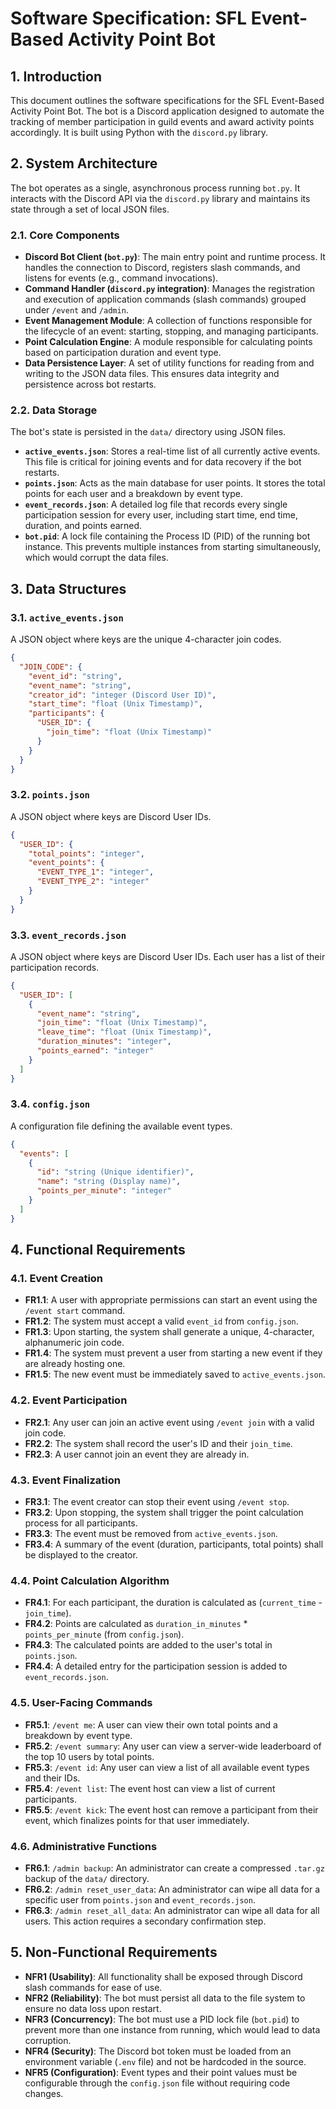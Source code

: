 # Software Specification: SFL Event-Based Activity Point Bot

## 1. Introduction

This document outlines the software specifications for the SFL Event-Based Activity Point Bot. The bot is a Discord application designed to automate the tracking of member participation in guild events and award activity points accordingly. It is built using Python with the `discord.py` library.

## 2. System Architecture

The bot operates as a single, asynchronous process running `bot.py`. It interacts with the Discord API via the `discord.py` library and maintains its state through a set of local JSON files.

### 2.1. Core Components
- **Discord Bot Client (`bot.py`)**: The main entry point and runtime process. It handles the connection to Discord, registers slash commands, and listens for events (e.g., command invocations).
- **Command Handler (`discord.py` integration)**: Manages the registration and execution of application commands (slash commands) grouped under `/event` and `/admin`.
- **Event Management Module**: A collection of functions responsible for the lifecycle of an event: starting, stopping, and managing participants.
- **Point Calculation Engine**: A module responsible for calculating points based on participation duration and event type.
- **Data Persistence Layer**: A set of utility functions for reading from and writing to the JSON data files. This ensures data integrity and persistence across bot restarts.

### 2.2. Data Storage
The bot's state is persisted in the `data/` directory using JSON files.

- **`active_events.json`**: Stores a real-time list of all currently active events. This file is critical for joining events and for data recovery if the bot restarts.
- **`points.json`**: Acts as the main database for user points. It stores the total points for each user and a breakdown by event type.
- **`event_records.json`**: A detailed log file that records every single participation session for every user, including start time, end time, duration, and points earned.
- **`bot.pid`**: A lock file containing the Process ID (PID) of the running bot instance. This prevents multiple instances from starting simultaneously, which would corrupt the data files.

## 3. Data Structures

### 3.1. `active_events.json`
A JSON object where keys are the unique 4-character join codes.

```json
{
  "JOIN_CODE": {
    "event_id": "string",
    "event_name": "string",
    "creator_id": "integer (Discord User ID)",
    "start_time": "float (Unix Timestamp)",
    "participants": {
      "USER_ID": {
        "join_time": "float (Unix Timestamp)"
      }
    }
  }
}
```

### 3.2. `points.json`
A JSON object where keys are Discord User IDs.

```json
{
  "USER_ID": {
    "total_points": "integer",
    "event_points": {
      "EVENT_TYPE_1": "integer",
      "EVENT_TYPE_2": "integer"
    }
  }
}
```

### 3.3. `event_records.json`
A JSON object where keys are Discord User IDs. Each user has a list of their participation records.

```json
{
  "USER_ID": [
    {
      "event_name": "string",
      "join_time": "float (Unix Timestamp)",
      "leave_time": "float (Unix Timestamp)",
      "duration_minutes": "integer",
      "points_earned": "integer"
    }
  ]
}
```

### 3.4. `config.json`
A configuration file defining the available event types.

```json
{
  "events": [
    {
      "id": "string (Unique identifier)",
      "name": "string (Display name)",
      "points_per_minute": "integer"
    }
  ]
}
```

## 4. Functional Requirements

### 4.1. Event Creation
- **FR1.1**: A user with appropriate permissions can start an event using the `/event start` command.
- **FR1.2**: The system must accept a valid `event_id` from `config.json`.
- **FR1.3**: Upon starting, the system shall generate a unique, 4-character, alphanumeric join code.
- **FR1.4**: The system must prevent a user from starting a new event if they are already hosting one.
- **FR1.5**: The new event must be immediately saved to `active_events.json`.

### 4.2. Event Participation
- **FR2.1**: Any user can join an active event using `/event join` with a valid join code.
- **FR2.2**: The system shall record the user's ID and their `join_time`.
- **FR2.3**: A user cannot join an event they are already in.

### 4.3. Event Finalization
- **FR3.1**: The event creator can stop their event using `/event stop`.
- **FR3.2**: Upon stopping, the system shall trigger the point calculation process for all participants.
- **FR3.3**: The event must be removed from `active_events.json`.
- **FR3.4**: A summary of the event (duration, participants, total points) shall be displayed to the creator.

### 4.4. Point Calculation Algorithm
- **FR4.1**: For each participant, the duration is calculated as (`current_time` - `join_time`).
- **FR4.2**: Points are calculated as `duration_in_minutes` * `points_per_minute` (from `config.json`).
- **FR4.3**: The calculated points are added to the user's total in `points.json`.
- **FR4.4**: A detailed entry for the participation session is added to `event_records.json`.

### 4.5. User-Facing Commands
- **FR5.1**: `/event me`: A user can view their own total points and a breakdown by event type.
- **FR5.2**: `/event summary`: Any user can view a server-wide leaderboard of the top 10 users by total points.
- **FR5.3**: `/event id`: Any user can view a list of all available event types and their IDs.
- **FR5.4**: `/event list`: The event host can view a list of current participants.
- **FR5.5**: `/event kick`: The event host can remove a participant from their event, which finalizes points for that user immediately.

### 4.6. Administrative Functions
- **FR6.1**: `/admin backup`: An administrator can create a compressed `.tar.gz` backup of the `data/` directory.
- **FR6.2**: `/admin reset_user_data`: An administrator can wipe all data for a specific user from `points.json` and `event_records.json`.
- **FR6.3**: `/admin reset_all_data`: An administrator can wipe all data for all users. This action requires a secondary confirmation step.

## 5. Non-Functional Requirements

- **NFR1 (Usability)**: All functionality shall be exposed through Discord slash commands for ease of use.
- **NFR2 (Reliability)**: The bot must persist all data to the file system to ensure no data loss upon restart.
- **NFR3 (Concurrency)**: The bot must use a PID lock file (`bot.pid`) to prevent more than one instance from running, which would lead to data corruption.
- **NFR4 (Security)**: The Discord bot token must be loaded from an environment variable (`.env` file) and not be hardcoded in the source.
- **NFR5 (Configuration)**: Event types and their point values must be configurable through the `config.json` file without requiring code changes.
